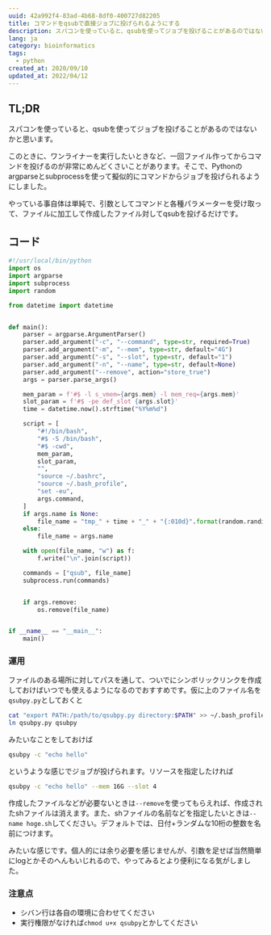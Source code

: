 ```yaml
---
uuid: 42a992f4-83ad-4b68-8df0-400727d82205
title: コマンドをqsubで直接ジョブに投げられるようにする
description: スパコンを使っていると、qsubを使ってジョブを投げることがあるのではないかと思います。このときに、ワンライナーを実行したいときなど、一回ファイル作ってからコマンドを投げるのが非常にめんどくさいことがあります。そこで、Pythonのargparseとsubprocessを使って擬似的にコマンドからジョブを投げられるようにしました。
lang: ja
category: bioinformatics
tags:
  - python
created_at: 2020/09/10
updated_at: 2022/04/12
---
```


## TL;DR

スパコンを使っていると、qsubを使ってジョブを投げることがあるのではないかと思います。

このときに、ワンライナーを実行したいときなど、一回ファイル作ってからコマンドを投げるのが非常にめんどくさいことがあります。そこで、Pythonのargparseとsubprocessを使って擬似的にコマンドからジョブを投げられるようにしました。

やっている事自体は単純で、引数としてコマンドと各種パラメーターを受け取って、ファイルに加工して作成したファイル対してqsubを投げるだけです。

## コード

```python
#!/usr/local/bin/python
import os
import argparse
import subprocess
import random

from datetime import datetime


def main():
    parser = argparse.ArgumentParser()
    parser.add_argument("-c", "--command", type=str, required=True)
    parser.add_argument("-m", "--mem", type=str, default="4G")
    parser.add_argument("-s", "--slot", type=str, default="1")
    parser.add_argument("-n", "--name", type=str, default=None)
    parser.add_argument("--remove", action="store_true")
    args = parser.parse_args()

    mem_param = f'#$ -l s_vmem={args.mem} -l mem_req={args.mem}'
    slot_param = f'#$ -pe def_slot {args.slot}'
    time = datetime.now().strftime("%Y%m%d")

    script = [
        "#!/bin/bash",
        "#$ -S /bin/bash",
        "#$ -cwd",
        mem_param,
        slot_param,
        "",
        "source ~/.bashrc",
        "source ~/.bash_profile",
        "set -eu",
        args.command,
    ]
    if args.name is None:
        file_name = "tmp_" + time + "_" + "{:010d}".format(random.randint(0, 10**10)) + ".sh"
    else:
        file_name = args.name

    with open(file_name, "w") as f:
        f.write("\n".join(script))

    commands = ["qsub", file_name]
    subprocess.run(commands)


    if args.remove:
        os.remove(file_name)


if __name__ == "__main__":
    main()
```

### 運用

ファイルのある場所に対してパスを通して、ついでにシンボリックリンクを作成しておけばいつでも使えるようになるのでおすすめです。仮に上のファイル名を`qsubpy.py`としておくと

```bash
cat "export PATH:/path/to/qsubpy.py directory:$PATH" >> ~/.bash_profile
ln qsubpy.py qsubpy
```

みたいなことをしておけば

```bash
qsubpy -c "echo hello"
```

というような感じでジョブが投げられます。リソースを指定したければ

```bash
qsubpy -c "echo hello" --mem 16G --slot 4
```

作成したファイルなどが必要ないときは`--remove`を使ってもらえれば、作成されたshファイルは消えます。また、shファイルの名前などを指定したいときは`--name hoge.sh`してください。デフォルトでは、日付+ランダムな10桁の整数を名前につけます。

みたいな感じです。個人的には余り必要を感じませんが、引数を足せば当然簡単にlogとかそのへんもいじれるので、やってみるとより便利になる気がしました。

### 注意点

- シバン行は各自の環境に合わせてください
- 実行権限がなければ`chmod u+x qsubpy`とかしてください
